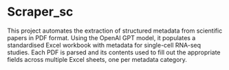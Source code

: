 # Scraper_sc
This project automates the extraction of structured metadata from scientific papers in PDF format. Using the OpenAI GPT model, it populates a standardised Excel workbook with metadata for single-cell RNA-seq studies. Each PDF is parsed and its contents used to fill out the appropriate fields across multiple Excel sheets, one per metadata category.
